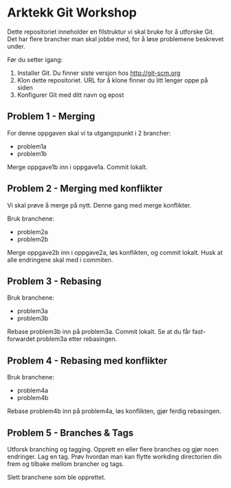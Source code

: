 Arktekk Git Workshop
====================

Dette repositoriet inneholder en filstruktur vi skal bruke for å utforske Git.
Det har flere brancher man skal jobbe med, for å løse problemene beskrevet under.

Før du setter igang:

 1. Installer Git. Du finner siste versjon hos http://git-scm.org
 2. Klon dette repositoriet. URL for å klone finner du litt lenger oppe på siden
 3. Konfigurer Git med ditt navn og epost

Problem 1 - Merging
-------------------

For denne oppgaven skal vi ta utgangspunkt i 2 brancher:

 * problem1a
 * problem1b

Merge oppgave1b inn i oppgave1a. Commit lokalt.

Problem 2 - Merging med konflikter
----------------------------------

Vi skal prøve å merge på nytt. Denne gang med merge konflikter.

Bruk branchene:

 * problem2a
 * problem2b

Merge oppgave2b inn i oppgave2a, løs konflikten, og commit lokalt. Husk at alle
endringene skal med i commiten.

Problem 3 - Rebasing
--------------------

Bruk branchene:

 * problem3a
 * problem3b

Rebase problem3b inn på problem3a. Commit lokalt. Se at du får fast-forwardet
problem3a etter rebasingen.

Problem 4 - Rebasing med konflikter
-----------------------------------

Bruk branchene:

 * problem4a
 * problem4b

Rebase problem4b inn på problem4a, løs konflikten, gjør ferdig rebasingen.

Problem 5 - Branches & Tags
---------------------------

Utforsk branching og tagging. Opprett en eller flere branches og gjør noen endringer. 
Lag en tag. Prøv hvordan man kan flytte workding directorien din frem og tilbake mellom
brancher og tags.

Slett branchene som ble opprettet.
